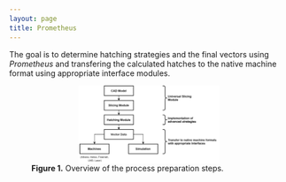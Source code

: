 ```yaml
---
layout: page
title: Prometheus
---
```


The goal is to determine hatching strategies and the final vectors using *Prometheus* and transfering the calculated hatches to the native machine format using appropriate interface modules.

<figure>
  <img src="https://github.com/theexitstrategy/theexitstrategy.github.io/blob/master/imgs/Process_prep.png?raw=true" alt="Overhang Areas" style="width: 60%; display: block; margin: 0 auto;">
  	<figcaption><b>Figure 1.</b> Overview of the process preparation steps.
	</figcaption>
</figure>